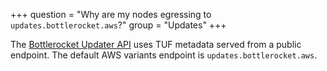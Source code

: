 +++
question = "Why are my nodes egressing to `updates.bottlerocket.aws`?"
group = "Updates"
+++

The [Bottlerocket Updater API](https://github.com/bottlerocket-os/bottlerocket/blob/develop/sources/updater/README.md) uses TUF metadata served from a public endpoint.
The default AWS variants endpoint is `updates.bottlerocket.aws`.

